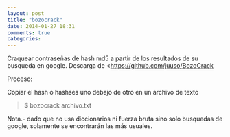 ```yaml
---
layout: post
title: "bozocrack"
date: 2014-01-27 18:31
comments: true
categories: 
---
```

Craquear contraseñas de hash md5 a partir de los resultados de su busqueda en google. Descarga de <https://github.com/juuso/BozoCrack 

Proceso: 

Copiar el hash o hashses uno debajo de otro en un archivo de texto 

>$ bozocrack archivo.txt 

Nota.- dado que no usa diccionarios ni fuerza bruta sino solo busquedas de google, solamente se encontrarán las más usuales.

